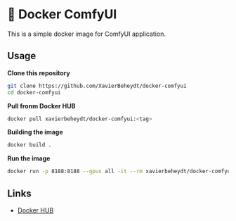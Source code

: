 # 🐳 Docker ComfyUI

This is a simple docker image for ComfyUI application.

## Usage

**Clone this repository**

```bash
git clone https://github.com/XavierBeheydt/docker-comfyui
cd docker-comfyui
```

**Pull fronm Docker HUB**

```bash
docker pull xavierbeheydt/docker-comfyui:<tag>
```

**Building the image**

```bash
docker build .
```

**Run the image**

```bash
docker run -p 8188:8188 --gpus all -it --rm xavierbeheydt/docker-comfyui:latest
```

## Links

- [Docker HUB](https://hub.docker.com/repository/docker/xavierbeheydt/docker-comfyui)